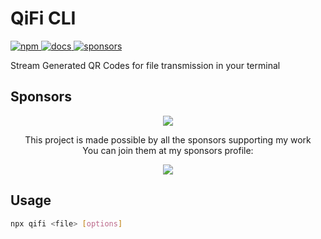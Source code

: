 # QiFi CLI

<!-- Some beautiful tags -->
<p align="left">
  <a href="https://www.npmjs.com/package/@qifi/generate">
    <img alt="npm" src="https://badgen.net/npm/v/@qifi/generate">
  </a>
  <a href="#usage">
    <img alt="docs" src="https://img.shields.io/badge/-docs%20%26%20demos-1e8a7a">
  </a>
  <a href="https://github.com/sponsors/LittleSound">
    <img alt="sponsors" src="https://img.shields.io/static/v1?label=Sponsor&message=%E2%9D%A4&logo=GitHub&color=%23fe8e86">
  </a>
</p>

Stream Generated QR Codes for file transmission in your terminal

## Sponsors

<p align="center">
  <a href="https://github.com/sponsors/LittleSound">
    <img src="https://cdn.jsdelivr.net/gh/littlesound/sponsors/sponsors.svg"/>
  </a>
</p>

<p align="center">
  This project is made possible by all the sponsors supporting my work <br>
  You can join them at my sponsors profile:
</p>
<p align="center"><a href="https://github.com/sponsors/LittleSound"><img src="https://img.shields.io/static/v1?label=Sponsor&message=%E2%9D%A4&logo=GitHub&color=%23fe8e86&style=for-the-badge" /></a></p>

## Usage

```bash
npx qifi <file> [options]
```
